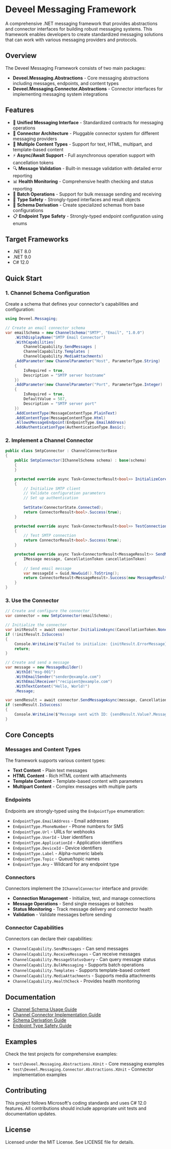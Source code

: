 ﻿# Deveel Messaging Framework

A comprehensive .NET messaging framework that provides abstractions and connector interfaces for building robust messaging systems. This framework enables developers to create standardized messaging solutions that can work with various messaging providers and protocols.

## Overview

The Deveel Messaging Framework consists of two main packages:

- **Deveel.Messaging.Abstractions** - Core messaging abstractions including messages, endpoints, and content types
- **Deveel.Messaging.Connector.Abstractions** - Connector interfaces for implementing messaging system integrations

## Features

- 🚀 **Unified Messaging Interface** - Standardized contracts for messaging operations
- 🔌 **Connector Architecture** - Pluggable connector system for different messaging providers
- 📧 **Multiple Content Types** - Support for text, HTML, multipart, and template-based content
- ⚡ **Async/Await Support** - Full asynchronous operation support with cancellation tokens
- 🔍 **Message Validation** - Built-in message validation with detailed error reporting
- 📊 **Health Monitoring** - Comprehensive health checking and status reporting
- 🔄 **Batch Operations** - Support for bulk message sending and receiving
- 🎯 **Type Safety** - Strongly-typed interfaces and result objects
- 🔧 **Schema Derivation** - Create specialized schemas from base configurations
- 📋 **Endpoint Type Safety** - Strongly-typed endpoint configuration using enums

## Target Frameworks

- .NET 8.0
- .NET 9.0
- C# 12.0

## Quick Start

### 1. Channel Schema Configuration

Create a schema that defines your connector's capabilities and configuration:

```csharp
using Deveel.Messaging;

// Create an email connector schema
var emailSchema = new ChannelSchema("SMTP", "Email", "1.0.0")
    .WithDisplayName("SMTP Email Connector")
    .WithCapabilities(
        ChannelCapability.SendMessages | 
        ChannelCapability.Templates | 
        ChannelCapability.MediaAttachments)
    .AddParameter(new ChannelParameter("Host", ParameterType.String)
    {
        IsRequired = true,
        Description = "SMTP server hostname"
    })
    .AddParameter(new ChannelParameter("Port", ParameterType.Integer)
    {
        IsRequired = true,
        DefaultValue = 587,
        Description = "SMTP server port"
    })
    .AddContentType(MessageContentType.PlainText)
    .AddContentType(MessageContentType.Html)
    .AllowsMessageEndpoint(EndpointType.EmailAddress)
    .AddAuthenticationType(AuthenticationType.Basic);
```

### 2. Implement a Channel Connector

```csharp
public class SmtpConnector : ChannelConnectorBase
{
    public SmtpConnector(IChannelSchema schema) : base(schema)
    {
    }

    protected override async Task<ConnectorResult<bool>> InitializeCoreAsync(CancellationToken cancellationToken)
    {
        // Initialize SMTP client
        // Validate configuration parameters
        // Set up authentication
        
        SetState(ConnectorState.Connected);
        return ConnectorResult<bool>.Success(true);
    }

    protected override async Task<ConnectorResult<bool>> TestConnectionCoreAsync(CancellationToken cancellationToken)
    {
        // Test SMTP connection
        return ConnectorResult<bool>.Success(true);
    }

    protected override async Task<ConnectorResult<MessageResult>> SendMessageCoreAsync(
        IMessage message, CancellationToken cancellationToken)
    {
        // Send email message
        var messageId = Guid.NewGuid().ToString();
        return ConnectorResult<MessageResult>.Success(new MessageResult(messageId, MessageStatus.Sent));
    }
}
```

### 3. Use the Connector

```csharp
// Create and configure the connector
var connector = new SmtpConnector(emailSchema);

// Initialize the connector
var initResult = await connector.InitializeAsync(CancellationToken.None);
if (!initResult.IsSuccess)
{
    Console.WriteLine($"Failed to initialize: {initResult.ErrorMessage}");
    return;
}

// Create and send a message
var message = new MessageBuilder()
    .WithId("msg-001")
    .WithEmailSender("sender@example.com")
    .WithEmailReceiver("recipient@example.com")
    .WithTextContent("Hello, World!")
    .Message;

var sendResult = await connector.SendMessageAsync(message, CancellationToken.None);
if (sendResult.IsSuccess)
{
    Console.WriteLine($"Message sent with ID: {sendResult.Value?.MessageId}");
}
```

## Core Concepts

### Messages and Content Types

The framework supports various content types:

- **Text Content** - Plain text messages
- **HTML Content** - Rich HTML content with attachments
- **Template Content** - Template-based content with parameters
- **Multipart Content** - Complex messages with multiple parts

### Endpoints

Endpoints are strongly-typed using the `EndpointType` enumeration:

- `EndpointType.EmailAddress` - Email addresses
- `EndpointType.PhoneNumber` - Phone numbers for SMS
- `EndpointType.Url` - URLs for webhooks
- `EndpointType.UserId` - User identifiers
- `EndpointType.ApplicationId` - Application identifiers
- `EndpointType.DeviceId` - Device identifiers
- `EndpointType.Label` - Alpha-numeric labels
- `EndpointType.Topic` - Queue/topic names
- `EndpointType.Any` - Wildcard for any endpoint type

### Connectors

Connectors implement the `IChannelConnector` interface and provide:

- **Connection Management** - Initialize, test, and manage connections
- **Message Operations** - Send single messages or batches
- **Status Monitoring** - Track message delivery and connector health
- **Validation** - Validate messages before sending

### Connector Capabilities

Connectors can declare their capabilities:

- `ChannelCapability.SendMessages` - Can send messages
- `ChannelCapability.ReceiveMessages` - Can receive messages
- `ChannelCapability.MessageStatusQuery` - Can query message status
- `ChannelCapability.BulkMessaging` - Supports batch operations
- `ChannelCapability.Templates` - Supports template-based content
- `ChannelCapability.MediaAttachments` - Supports media attachments
- `ChannelCapability.HealthCheck` - Provides health monitoring

## Documentation

- [Channel Schema Usage Guide](docs/ChannelSchema-Usage.md)
- [Channel Connector Implementation Guide](docs/ChannelConnector-Usage.md)
- [Schema Derivation Guide](docs/ChannelSchema-Derivation-Guide.md)
- [Endpoint Type Safety Guide](docs/EndpointType-Usage.md)

## Examples

Check the test projects for comprehensive examples:
- `test\Deveel.Messaging.Abstractions.XUnit` - Core messaging examples
- `test\Deveel.Messaging.Connector.Abstractions.XUnit` - Connector implementation examples

## Contributing

This project follows Microsoft's coding standards and uses C# 12.0 features. All contributions should include appropriate unit tests and documentation updates.

## License

Licensed under the MIT License. See LICENSE file for details.

